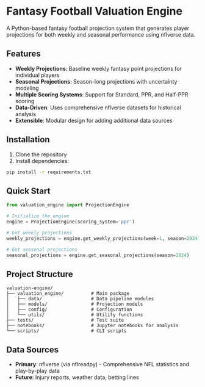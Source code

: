 # Fantasy Football Valuation Engine

A Python-based fantasy football projection system that generates player projections for both weekly and seasonal performance using nflverse data.

## Features

- **Weekly Projections**: Baseline weekly fantasy point projections for individual players
- **Seasonal Projections**: Season-long projections with uncertainty modeling
- **Multiple Scoring Systems**: Support for Standard, PPR, and Half-PPR scoring
- **Data-Driven**: Uses comprehensive nflverse datasets for historical analysis
- **Extensible**: Modular design for adding additional data sources

## Installation

1. Clone the repository
2. Install dependencies:
```bash
pip install -r requirements.txt
```

## Quick Start

```python
from valuation_engine import ProjectionEngine

# Initialize the engine
engine = ProjectionEngine(scoring_system='ppr')

# Get weekly projections
weekly_projections = engine.get_weekly_projections(week=1, season=2024)

# Get seasonal projections
seasonal_projections = engine.get_seasonal_projections(season=2024)
```

## Project Structure

```
valuation-engine/
├── valuation_engine/          # Main package
│   ├── data/                  # Data pipeline modules
│   ├── models/                # Projection models
│   ├── config/                # Configuration
│   └── utils/                 # Utility functions
├── tests/                     # Test suite
├── notebooks/                 # Jupyter notebooks for analysis
└── scripts/                   # CLI scripts
```

## Data Sources

- **Primary**: nflverse (via nflreadpy) - Comprehensive NFL statistics and play-by-play data
- **Future**: Injury reports, weather data, betting lines

